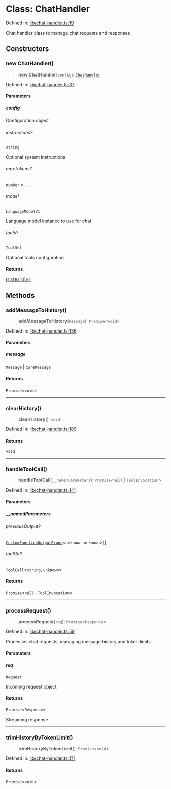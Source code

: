 # Class: ChatHandler

Defined in: [lib/chat-handler.ts:19](https://github.com/GeoDaCenter/openassistant/blob/1b6e044b8153114911daa09cb063c51a2d620732/packages/core/src/lib/chat-handler.ts#L19)

Chat handler class to manage chat requests and responses

## Constructors

### new ChatHandler()

> **new ChatHandler**(`config`): [`ChatHandler`](ChatHandler.md)

Defined in: [lib/chat-handler.ts:37](https://github.com/GeoDaCenter/openassistant/blob/1b6e044b8153114911daa09cb063c51a2d620732/packages/core/src/lib/chat-handler.ts#L37)

#### Parameters

##### config

Configuration object

###### instructions?

`string`

Optional system instructions

###### maxTokens?

`number` = `...`

###### model

`LanguageModelV1`

Language model instance to use for chat

###### tools?

`ToolSet`

Optional tools configuration

#### Returns

[`ChatHandler`](ChatHandler.md)

## Methods

### addMessageToHistory()

> **addMessageToHistory**(`message`): `Promise`\<`void`\>

Defined in: [lib/chat-handler.ts:136](https://github.com/GeoDaCenter/openassistant/blob/1b6e044b8153114911daa09cb063c51a2d620732/packages/core/src/lib/chat-handler.ts#L136)

#### Parameters

##### message

`Message` | `CoreMessage`

#### Returns

`Promise`\<`void`\>

***

### clearHistory()

> **clearHistory**(): `void`

Defined in: [lib/chat-handler.ts:189](https://github.com/GeoDaCenter/openassistant/blob/1b6e044b8153114911daa09cb063c51a2d620732/packages/core/src/lib/chat-handler.ts#L189)

#### Returns

`void`

***

### handleToolCall()

> **handleToolCall**(`__namedParameters`): `Promise`\<`null` \| `ToolInvocation`\>

Defined in: [lib/chat-handler.ts:141](https://github.com/GeoDaCenter/openassistant/blob/1b6e044b8153114911daa09cb063c51a2d620732/packages/core/src/lib/chat-handler.ts#L141)

#### Parameters

##### \_\_namedParameters

###### previousOutput?

[`CustomFunctionOutputProps`](../type-aliases/CustomFunctionOutputProps.md)\<`unknown`, `unknown`\>[]

###### toolCall

`ToolCall`\<`string`, `unknown`\>

#### Returns

`Promise`\<`null` \| `ToolInvocation`\>

***

### processRequest()

> **processRequest**(`req`): `Promise`\<`Response`\>

Defined in: [lib/chat-handler.ts:59](https://github.com/GeoDaCenter/openassistant/blob/1b6e044b8153114911daa09cb063c51a2d620732/packages/core/src/lib/chat-handler.ts#L59)

Processes chat requests, managing message history and token limits

#### Parameters

##### req

`Request`

Incoming request object

#### Returns

`Promise`\<`Response`\>

Streaming response

***

### trimHistoryByTokenLimit()

> **trimHistoryByTokenLimit**(): `Promise`\<`void`\>

Defined in: [lib/chat-handler.ts:171](https://github.com/GeoDaCenter/openassistant/blob/1b6e044b8153114911daa09cb063c51a2d620732/packages/core/src/lib/chat-handler.ts#L171)

#### Returns

`Promise`\<`void`\>
